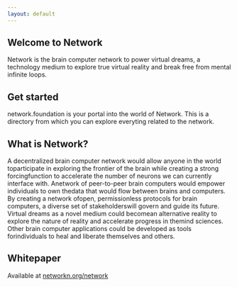 ```yaml
---
layout: default
---
```

## Welcome to Network

Network is the brain computer network to power virtual dreams, a technology medium to explore true virtual reality and break free from mental infinite loops.


## Get started

network.foundation is your portal into the world of Network. This is a directory from which you can explore everyting related to the network.

## What is Network?

A decentralized brain computer network would allow anyone in the world toparticipate in exploring the frontier of the brain while creating a strong forcingfunction to accelerate the number of neurons we can currently interface with. Anetwork of peer-to-peer brain computers would empower individuals to own thedata that would flow between brains and computers. By creating a network ofopen, permissionless protocols for brain computers, a diverse set of stakeholderswill govern and guide its future. Virtual dreams as a novel medium could becomean alternative reality to explore the nature of reality and accelerate progress in themind sciences. Other brain computer applications could be developed as tools forindividuals to heal and liberate themselves and others.

## Whitepaper

Available at <a href="https://networkn.org/network" target="_blank">networkn.org/network<a>